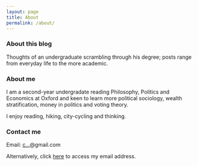 ```yaml
---
layout: page
title: About
permalink: /about/
---
```


### About this blog
Thoughts of an undergraduate scrambling through his degree; posts range from everyday life to the more academic.

### About me
I am a second-year undergradate reading Philosophy, Politics and Economics at Oxford and keen to learn more political sociology, wealth stratification, money in politics and voting theory.

I enjoy reading, hiking, city-cycling and thinking.
### Contact me
Email: <a href="http://www.google.com/recaptcha/mailhide/d?k=01QMcKHIN42J9i0PaJ5c9d0w==&amp;c=LBEI5AR21Wzq-To12c5JdnK_snSoELPY3Cd_nbKfFlQ=" onclick="window.open('http://www.google.com/recaptcha/mailhide/d?k\x3d01QMcKHIN42J9i0PaJ5c9d0w\x3d\x3d\x26c\x3dLBEI5AR21Wzq-To12c5JdnK_snSoELPY3Cd_nbKfFlQ\x3d', '', 'toolbar=0,scrollbars=0,location=0,statusbar=0,menubar=0,resizable=0,width=500,height=300'); return false;" title="Reveal this e-mail address">c...</a>@gmail.com

Alternatively, click [here](http://www.google.com/recaptcha/mailhide/d?k=01QMcKHIN42J9i0PaJ5c9d0w==&amp;c=LBEI5AR21Wzq-To12c5JdnK_snSoELPY3Cd_nbKfFlQ=) to access my email address.
